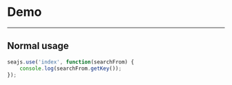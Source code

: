 # Demo

---

## Normal usage

````javascript
seajs.use('index', function(searchFrom) {
    console.log(searchFrom.getKey());
});
````
